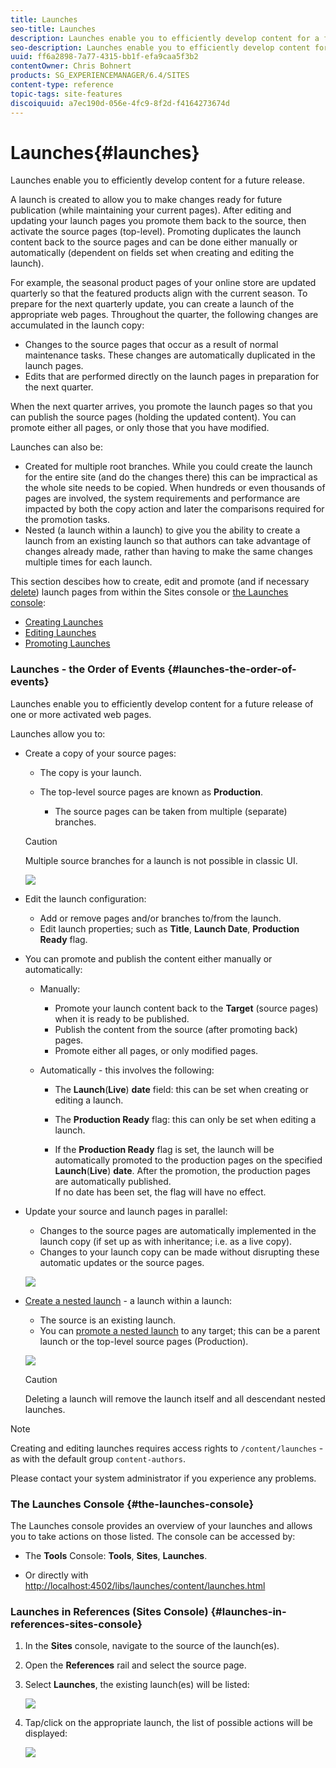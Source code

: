 ```yaml
---
title: Launches
seo-title: Launches
description: Launches enable you to efficiently develop content for a future release. They allow you to make changes ready for future publication, while maintaining your current pages
seo-description: Launches enable you to efficiently develop content for a future release. They allow you to make changes ready for future publication, while maintaining your current pages
uuid: ff6a2898-7a77-4315-bb1f-efa9caa5f3b2
contentOwner: Chris Bohnert
products: SG_EXPERIENCEMANAGER/6.4/SITES
content-type: reference
topic-tags: site-features
discoiquuid: a7ec190d-056e-4fc9-8f2d-f4164273674d
---
```


# Launches{#launches}

Launches enable you to efficiently develop content for a future release.

A launch is created to allow you to make changes ready for future publication (while maintaining your current pages). After editing and updating your launch pages you promote them back to the source, then activate the source pages (top-level). Promoting duplicates the launch content back to the source pages and can be done either manually or automatically (dependent on fields set when creating and editing the launch).

For example, the seasonal product pages of your online store are updated quarterly so that the featured products align with the current season. To prepare for the next quarterly update, you can create a launch of the appropriate web pages. Throughout the quarter, the following changes are accumulated in the launch copy:

* Changes to the source pages that occur as a result of normal maintenance tasks. These changes are automatically duplicated in the launch pages.
* Edits that are performed directly on the launch pages in preparation for the next quarter.

When the next quarter arrives, you promote the launch pages so that you can publish the source pages (holding the updated content). You can promote either all pages, or only those that you have modified.

Launches can also be:

* Created for multiple root branches. While you could create the launch for the entire site (and do the changes there) this can be impractical as the whole site needs to be copied. When hundreds or even thousands of pages are involved, the system requirements and performance are impacted by both the copy action and later the comparisons required for the promotion tasks.
* Nested (a launch within a launch) to give you the ability to create a launch from an existing launch so that authors can take advantage of changes already made, rather than having to make the same changes multiple times for each launch.

This section descibes how to create, edit and promote (and if necessary [delete](../../../sites/authoring/using/launches-creating.md#deleting-a-launch)) launch pages from within the Sites console or [the Launches console](#the-launches-console):

* [Creating Launches](../../../sites/authoring/using/launches-creating.md)
* [Editing Launches](../../../sites/authoring/using/launches-editing.md)
* [Promoting Launches](../../../sites/authoring/using/launches-promoting.md)

### Launches - the Order of Events {#launches-the-order-of-events}

Launches enable you to efficiently develop content for a future release of one or more activated web pages.

Launches allow you to:

* Create a copy of your source pages:

    * The copy is your launch.
    * The top-level source pages are known as **Production**.

        * The source pages can be taken from multiple (separate) branches.

  >[!CAUTION]
  >
  >Multiple source branches for a launch is not possible in classic UI.

  ![](assets/chlimage_1-233.png)

* Edit the launch configuration:

    * Add or remove pages and/or branches to/from the launch.
    * Edit launch properties; such as **Title**, **Launch Date**, **Production Ready** flag.

* You can promote and publish the content either manually or automatically:

    * Manually:

        * Promote your launch content back to the **Target** (source pages) when it is ready to be published.
        * Publish the content from the source (after promoting back) pages.
        * Promote either all pages, or only modified pages.

    * Automatically - this involves the following:

        * The **Launch**(**Live**) **date** field: this can be set when creating or editing a launch.  
        
        * The **Production Ready** flag: this can only be set when editing a launch.
        * If the **Production Ready** flag is set, the launch will be automatically promoted to the production pages on the specified **Launch**(**Live**) **date**. After the promotion, the production pages are automatically published.  
          If no date has been set, the flag will have no effect.

* Update your source and launch pages in parallel:

    * Changes to the source pages are automatically implemented in the launch copy (if set up as with inheritance; i.e. as a live copy).  
    * Changes to your launch copy can be made without disrupting these automatic updates or the source pages.

  ![](assets/chlimage_1-234.png)

* [Create a nested launch](../../../sites/authoring/using/launches-creating.md#creating-a-nested-launch) - a launch within a launch:

    * The source is an existing launch.
    * You can [promote a nested launch](../../../sites/authoring/using/launches-promoting.md#promoting-a-nested-launch) to any target; this can be a parent launch or the top-level source pages (Production).

  ![](assets/chlimage_1-235.png)

  >[!CAUTION]
  >
  >Deleting a launch will remove the launch itself and all descendant nested launches.

>[!NOTE]
>
>Creating and editing launches requires access rights to `/content/launches` - as with the default group `content-authors`. 
>
>Please contact your system administrator if you experience any problems.

### The Launches Console {#the-launches-console}

The Launches console provides an overview of your launches and allows you to take actions on those listed. The console can be accessed by:

* The **Tools** Console: **Tools**, **Sites**, **Launches**.

* Or directly with [http://localhost:4502/libs/launches/content/launches.html](http://localhost:4502/libs/launches/content/launches.html)

### Launches in References (Sites Console) {#launches-in-references-sites-console}

1. In the **Sites** console, navigate to the source of the launch(es).
1. Open the **References** rail and select the source page.
1. Select **Launches**, the existing launch(es) will be listed:

   ![](assets/chlimage_1-236.png)

1. Tap/click on the appropriate launch, the list of possible actions will be displayed:

   ![](assets/chlimage_1-237.png)

